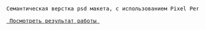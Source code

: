 <pre>
Семантическая верстка psd макета, с использованием Pixel Perfect.

<a href="https://zea-repository.github.io/first-website-page/"> Посмотреть результат работы </a>
</pre>
